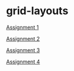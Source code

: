 # grid-layouts

<a href="https://kratikaadhruvkar.github.io/grid-layouts/Coursera-Assignments/module-1/">Assignment 1</a>

<a href="https://kratikaadhruvkar.github.io/grid-layouts/Coursera-Assignments/module-2/">Assignment 2</a>

<a href="https://kratikaadhruvkar.github.io/grid-layouts/Coursera-Assignments/module-3/">Assignment 3</a>

<a href="https://kratikaadhruvkar.github.io/grid-layouts/Coursera-Assignments/module-5/">Assignment 4</a>

